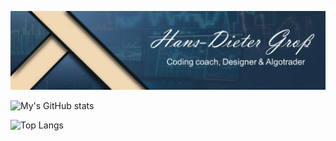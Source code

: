 ![Header](./header.jpg)

![My's GitHub stats](https://github-readme-stats.vercel.app/api?username=hansdietergross&hide=contribs,prs&show_icons=true&theme=cobalt)

![Top Langs](https://github-readme-stats.vercel.app/api/top-langs/?username=anuraghazra&size_weight=0.5&count_weight=0.5&theme=cobalt&layout=donut)
